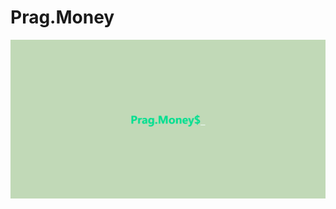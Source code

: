 # Prag.Money

<div styles="width: 100%; display: flex; justify-content: center">
  <img src="https://github.com/GustavoGomesDias/prag.money/blob/main/docs/images/readme-logo.png" alt="Pragmatic Money Logo  ">
</div>